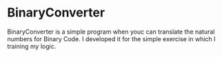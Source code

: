 # BinaryConverter
BinaryConverter is a simple program when youc can translate the natural numbers for Binary Code. I developed it for the simple exercise in which I training my logic.

